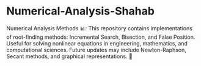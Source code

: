 # Numerical-Analysis-Shahab
Numerical Analysis Methods 📊: This repository contains implementations of root-finding methods: Incremental Search, Bisection, and False Position. Useful for solving nonlinear equations in engineering, mathematics, and computational sciences. Future updates may include Newton-Raphson, Secant methods, and graphical representations. 🚀

